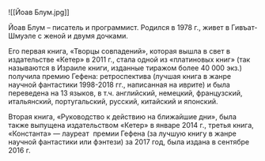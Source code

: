![[Йоав Блум.jpg]]

Йоав Блум – писатель и программист. Родился в 1978 г., живет в Гивъат-Шмуэле с женой и двумя дочками.

Его первая книга, «Творцы совпадений», которая вышла в свет в издательстве «Кетер» в 2011 г., стала одной из «платиновых книг» (так называются в Израиле книги, изданные тиражом более 40 000 экз.) получила премию Гефена: ретроспектива (лучшая книга в жанре научной фантастики 1998-2018 гг., написанная на иврите) и была переведена на 13 языков, в т.ч. английский, немецкий, французский, итальянский, португальский, русский, китайский и японский. 

Вторая книга, «Руководство к действию на ближайшие дни», была также выпущена издательством «Кетер» в январе 2014 г., третья книга, «Константа» — лауреат  премии Гефена (за лучшую книгу в жанре научной фантастики или фэнтези) за 2017 год, была издана в сентябре 2016 г.